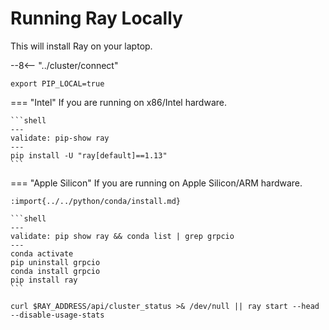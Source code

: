 # Running Ray Locally

This will install Ray on your laptop.

--8<-- "../cluster/connect"

```shell
export PIP_LOCAL=true
```

=== "Intel"
    If you are running on x86/Intel hardware.

    ```shell
    ---
    validate: pip-show ray
    ---
    pip install -U "ray[default]==1.13"
    ```

=== "Apple Silicon"
    If you are running on Apple Silicon/ARM hardware.
        
    :import{../../python/conda/install.md}

    ```shell
    ---
    validate: pip show ray && conda list | grep grpcio
    ---
    conda activate
    pip uninstall grpcio
    conda install grpcio
    pip install ray
    ```
        
```shell
curl $RAY_ADDRESS/api/cluster_status >& /dev/null || ray start --head --disable-usage-stats 
```
